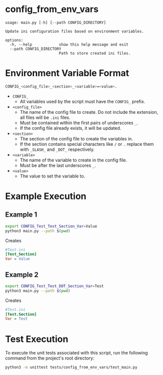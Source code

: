 # config_from_env_vars

```
usage: main.py [-h] [--path CONFIG_DIRECTORY]

Update ini configuration files based on environment variables.

options:
  -h, --help            show this help message and exit
  --path CONFIG_DIRECTORY
                        Path to store created ini files.
```

# Environment Variable Format

```bash
CONFIG_<config_file>_<section>_<variable>=<value>.
```
* `CONFIG_`
  * All variables used by the script must have the `CONFIG_` prefix. 
* `<config_file>`
  * The name of the config file to create. Do not include the extension, all files will be `.ini` files.
  * Must be contained within the first pairs of underscores `_`.
  * If the config file already exists, it will be updated.
* `<section>`
  * The section of the config file to create the variables in. 
  * If the section contains special characters like `/` or `.` replace them with `_SLASH_` and `_DOT_` respectively.
* `<variable>`
  * The name of the variable to create in the config file.
  * Must be after the last underscores `_`.
* `<value>`
  * The value to set the variable to.

# Example Execution

## Example 1

```bash
export CONFIG_Test_Test_Section_Var=Value
python3 main.py --path $(pwd)
```

Creates

```ini
#Test.ini
[Test_Section]
Var = Value
```

## Example 2

```bash
export CONFIG_Test_Test_DOT_Section_Var=Test
python3 main.py --path $(pwd)
```

Creates
  
```ini
#Test.ini
[Test.Section]
Var = Test
```

# Test Execution

To execute the unit tests associated with this script, run the following command from the project's root directory:

```bash
python3 -m unittest tests/config_from_env_vars/test_main.py
```